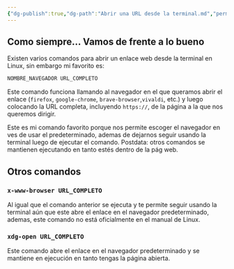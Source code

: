 ```yaml
---
{"dg-publish":true,"dg-path":"Abrir una URL desde la terminal.md","permalink":"/abrir-una-url-desde-la-terminal/","tags":["#linux","#terminal","bash","Web"]}
---
```


## Como siempre... Vamos de frente a lo bueno
Existen varios comandos para abrir un enlace web desde la terminal en Linux, sin embargo mi favorito es:
```bash
NOMBRE_NAVEGADOR URL_COMPLETO
```
Este comando funciona llamando al navegador en el que queramos abrir el enlace (`firefox`, `google-chrome`, `brave-browser`,`vivaldi`, etc.) y luego colocando la URL completa, incluyendo `https://`, de la página a la que nos queremos dirigir. 

Este es mi comando favorito porque nos permite escoger el navegador en ves de usar el predeterminado, ademas de dejarnos seguir usando la terminal luego de ejecutar el comando. Postdata: otros comandos se mantienen ejecutando en tanto estés dentro de la pág web.
## Otros comandos
### `x-www-browser URL_COMPLETO`
Al igual que el comando anterior se ejecuta y te permite seguir usando la terminal aún que este abre el enlace en el navegador predeterminado, ademas, este comando no está oficialmente en el manual de Linux.
### `xdg-open URL_COMPLETO`
Este comando abre el enlace en el navegador predeterminado y se mantiene en ejecución en tanto tengas la página abierta.